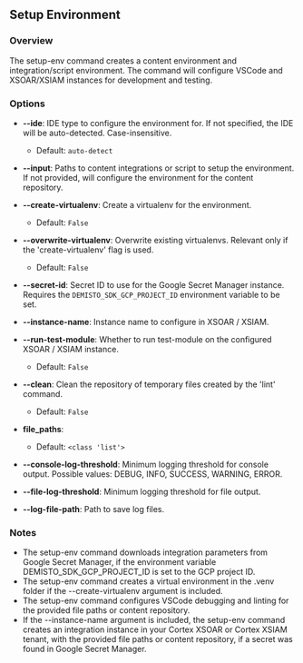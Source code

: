 ## Setup Environment

### Overview

The setup-env command creates a content environment and integration/script environment.
The command will configure VSCode and XSOAR/XSIAM instances for development and testing.
### Options

- **--ide**: IDE type to configure the environment for. If not specified, the IDE will be auto-detected. Case-insensitive.
  - Default: `auto-detect`

- **--input**: Paths to content integrations or script to setup the environment. If not provided, will configure the environment for the content repository.

- **--create-virtualenv**: Create a virtualenv for the environment.
  - Default: `False`

- **--overwrite-virtualenv**: Overwrite existing virtualenvs. Relevant only if the 'create-virtualenv' flag is used.
  - Default: `False`

- **--secret-id**: Secret ID to use for the Google Secret Manager instance. Requires the `DEMISTO_SDK_GCP_PROJECT_ID` environment variable to be set.

- **--instance-name**: Instance name to configure in XSOAR / XSIAM.

- **--run-test-module**: Whether to run test-module on the configured XSOAR / XSIAM instance.
  - Default: `False`

- **--clean**: Clean the repository of temporary files created by the 'lint' command.
  - Default: `False`

- **file_paths**: 
  - Default: `<class 'list'>`

- **--console-log-threshold**: Minimum logging threshold for console output. Possible values: DEBUG, INFO, SUCCESS, WARNING, ERROR.

- **--file-log-threshold**: Minimum logging threshold for file output.

- **--log-file-path**: Path to save log files.
### Notes

- The setup-env command downloads integration parameters from Google Secret Manager, if the environment variable DEMISTO_SDK_GCP_PROJECT_ID is set to the GCP project ID.
- The setup-env command creates a virtual environment in the .venv folder if the --create-virtualenv argument is included.
- The setup-env command configures VSCode debugging and linting for the provided file paths or content repository.
- If the --instance-name argument is included, the setup-env command creates an integration instance in your Cortex XSOAR or Cortex XSIAM tenant, with the provided file paths or content repository, if a secret was found in Google Secret Manager.
